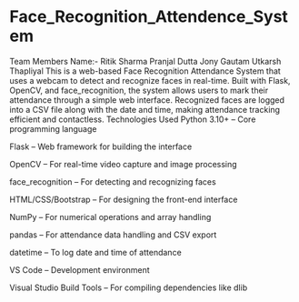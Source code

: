 # Face_Recognition_Attendence_System
Team Members Name:-
Ritik Sharma
Pranjal Dutta 
Jony Gautam
Utkarsh Thapliyal
This is a web-based Face Recognition Attendance System that uses a webcam to detect and recognize faces in real-time. Built with Flask, OpenCV, and face_recognition, the system allows users to mark their attendance through a simple web interface. Recognized faces are logged into a CSV file along with the date and time, making attendance tracking efficient and contactless.
Technologies Used
Python 3.10+ – Core programming language

Flask – Web framework for building the interface

OpenCV – For real-time video capture and image processing

face_recognition – For detecting and recognizing faces

HTML/CSS/Bootstrap – For designing the front-end interface

NumPy – For numerical operations and array handling

pandas – For attendance data handling and CSV export

datetime – To log date and time of attendance

VS Code – Development environment

Visual Studio Build Tools – For compiling dependencies like dlib
